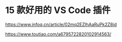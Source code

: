 # 15 款好用的 VS Code 插件
https://www.infoq.cn/article/02mq2EZIhAaRuPk2Z8id


https://www.toutiao.com/a6795722820102914563/
